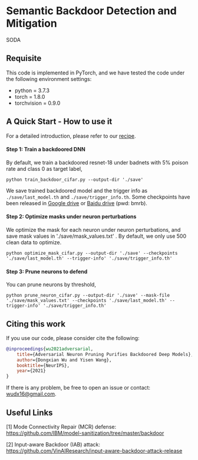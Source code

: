 # Semantic Backdoor Detection and Mitigation

SODA

## Requisite
This code is implemented in PyTorch, and we have tested the code under the following environment settings:

- python = 3.7.3
- torch = 1.8.0
- torchvision = 0.9.0 


## A Quick Start - How to use it

For a detailed introduction, please refer to our [recipe](https://github.com/csdongxian/ANP_backdoor/blob/main/recipe.md).

#### Step 1: Train a backdoored DNN
By default, we train a backdoored resnet-18 under badnets with 5% poison rate and class 0 as target label, 

```
python train_backdoor_cifar.py --output-dir './save'
```

We save trained backdoored model and the trigger info as `./save/last_model.th` and `./save/trigger_info.th`. Some checkpoints have been released in [Google drive](https://drive.google.com/drive/folders/1voFOKUyyprzvF3cLQf2N5OOCqsxmNLnn?usp=sharing) or [Baidu drive](https://pan.baidu.com/s/1oHIh5kmgq5iISaF1MRImUg) (pwd: bmrb).


#### Step 2: Optimize masks under neuron perturbations

We optimize the mask for each neuron under neuron perturbations, and save mask values in './save/mask_values.txt' . By default, we only use 500 clean data to optimize.

```
python optimize_mask_cifar.py --output-dir './save' --checkpoints './save/last_model.th' --trigger-info' './save/trigger_info.th'
```

#### Step 3: Prune neurons to defend

You can prune neurons by threshold,

```
python prune_neuron_cifar.py --output-dir './save' --mask-file './save/mask_values.txt' --checkpoints './save/last_model.th' --trigger-info' './save/trigger_info.th'
```

## Citing this work

If you use our code, please consider cite the following: 

```bibtex
@inproceedings{wu2021adversarial,
    title={Adversarial Neuron Pruning Purifies Backdoored Deep Models},
    author={Dongxian Wu and Yisen Wang},
    booktitle={NeurIPS},
    year={2021}
}
```

If there is any problem, be free to open an issue or contact: wudx16@gmail.com.

## Useful Links

[1] Mode Connectivity Repair (MCR) defense: https://github.com/IBM/model-sanitization/tree/master/backdoor

[2] Input-aware Backdoor (IAB) attack: https://github.com/VinAIResearch/input-aware-backdoor-attack-release
